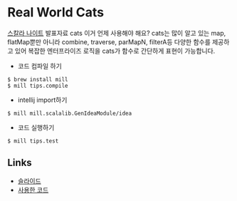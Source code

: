 #  Real World Cats
[스칼라 나이트](https://festa.io/events/18) 발표자료
cats 이거 언제 사용해야 해요? cats는 많이 알고 있는 map, flatMap뿐만 아니라 combine, traverse, parMapN, filterA등 다양한 함수를 제공하고 있어 복잡한 엔터프라이즈 로직을 cats가 함수로 간단하게 표현이 가능합니다.

* 코드 컴파일 하기
```
$ brew install mill
$ mill tips.compile
```

* intellij import하기
```
$ mill mill.scalalib.GenIdeaModule/idea
```

* 코드 실행하기
```
$ mill tips.test
```

## Links
* [슬라이드](./real-world-cats.pdf)
* [사용한 코드](./tips/test/src/tips)

